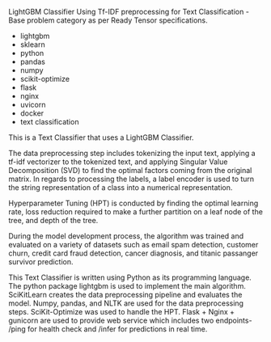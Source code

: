 LightGBM Classifier Using Tf-IDF preprocessing for Text Classification - Base problem category as per Ready Tensor specifications.

- lightgbm
- sklearn
- python
- pandas
- numpy
- scikit-optimize
- flask
- nginx
- uvicorn
- docker
- text classification

This is a Text Classifier that uses a LightGBM Classifier.

The data preprocessing step includes tokenizing the input text, applying a tf-idf vectorizer to the tokenized text, and applying Singular Value Decomposition (SVD) to find the optimal factors coming from the original matrix. In regards to processing the labels, a label encoder is used to turn the string representation of a class into a numerical representation.

Hyperparameter Tuning (HPT) is conducted by finding the optimal learning rate, loss reduction required to make a further partition on a leaf node of the tree, and depth of the tree.

During the model development process, the algorithm was trained and evaluated on a variety of datasets such as email spam detection, customer churn, credit card fraud detection, cancer diagnosis, and titanic passanger survivor prediction.

This Text Classifier is written using Python as its programming language. The python package lightgbm is used to implement the main algorithm. SciKitLearn creates the data preprocessing pipeline and evaluates the model. Numpy, pandas, and NLTK are used for the data preprocessing steps. SciKit-Optimize was used to handle the HPT. Flask + Nginx + gunicorn are used to provide web service which includes two endpoints- /ping for health check and /infer for predictions in real time.
